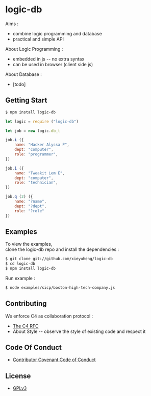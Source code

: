 # logic-db

Aims :
- combine logic programming and database
- practical and simple API

About Logic Programming :
- embedded in js -- no extra syntax
- can be used in browser (client side js)

About Database :
- [todo]

## Getting Start

```bash
$ npm install logic-db
```

```js
let logic = require ("logic-db")

let job = new logic.db_t

job.i ({
    name: "Hacker Alyssa P",
    dept: "computer",
    role: "programmer",
})

job.i ({
    name: "Tweakit Lem E",
    dept: "computer",
    role: "technician",
})

job.q (2) ({
    name: "?name",
    dept: "?dept",
    role: "?role"
})
```

## Examples

To view the examples,  
clone the logic-db repo and install the dependencies :

```bash
$ git clone git://github.com/xieyuheng/logic-db
$ cd logic-db
$ npm install logic-db
```

Run example :

```bash
$ node examples/sicp/boston-high-tech-company.js
```

## Contributing

We enforce C4 as collaboration protocol :
- [The C4 RFC](https://rfc.zeromq.org/spec:42/C4)
- About Style -- observe the style of existing code and respect it

## Code Of Conduct

- [Contributor Covenant Code of Conduct](CODE-OF-CONDUCT.md)

## License

- [GPLv3](LICENSE)
